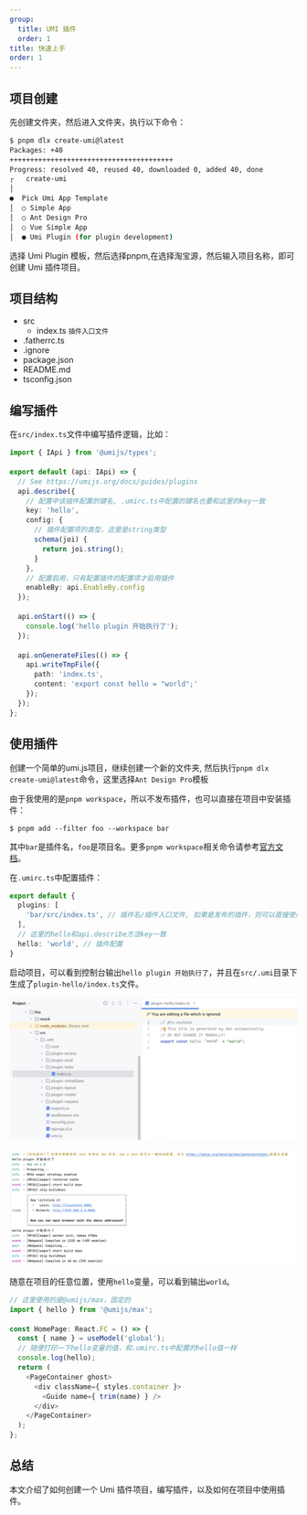 ```yaml
---
group:
  title: UMI 插件
  order: 1
title: 快速上手
order: 1
---
```


## 项目创建

先创建文件夹，然后进入文件夹，执行以下命令：

```bash
$ pnpm dlx create-umi@latest
Packages: +40
++++++++++++++++++++++++++++++++++++++++
Progress: resolved 40, reused 40, downloaded 0, added 40, done
┌   create-umi 
│
●  Pick Umi App Template
│  ○ Simple App
│  ○ Ant Design Pro
│  ○ Vue Simple App
│  ● Umi Plugin (for plugin development)
```

选择 Umi Plugin 模板，然后选择pnpm,在选择淘宝源，然后输入项目名称，即可创建 Umi 插件项目。

## 项目结构

<Tree>
  <ul>
    <li>
          <a>src</a>
          <ul>
            <li>
              <a>index.ts</a>
              <small>插件入口文件</small>
            </li>
          </ul>
        </li>
    <li>
      <a>.fatherrc.ts</a>
    </li>
    <li>
      <a>.ignore</a>
    </li>
    <li>
      <a>package.json</a>
    </li>
    <li>
      <a>README.md</a>
    </li>
    <li>
      <a>tsconfig.json</a>
    </li>
  </ul>
</Tree>


## 编写插件

在`src/index.ts`文件中编写插件逻辑，比如：

```typescript
import { IApi } from '@umijs/types';

export default (api: IApi) => {
  // See https://umijs.org/docs/guides/plugins
  api.describe({
    // 配置中该插件配置的键名, .umirc.ts中配置的键名也要和这里的key一致
    key: 'hello',
    config: {
      // 插件配置项的类型，这里是string类型
      schema(joi) {
        return joi.string();
      }
    },
    // 配置启用，只有配置插件的配置项才启用插件
    enableBy: api.EnableBy.config
  });

  api.onStart(() => {
    console.log('hello plugin 开始执行了');
  });

  api.onGenerateFiles(() => {
    api.writeTmpFile({
      path: 'index.ts',
      content: 'export const hello = "world";'
    });
  });
};
```

## 使用插件

创建一个简单的umi.js项目，继续创建一个新的文件夹, 然后执行`pnpm dlx create-umi@latest`命令，这里选择`Ant Design Pro`模板

由于我使用的是`pnpm workspace`，所以不发布插件，也可以直接在项目中安装插件：

```shell [pnpm]
$ pnpm add --filter foo --workspace bar
```

其中`bar`是插件名，`foo`是项目名。更多`pnpm workspace`相关命令请参考[官方文档](https://pnpm.io/workspaces)。

在`.umirc.ts`中配置插件：

```typescript
export default {
  plugins: [
    'bar/src/index.ts', // 插件名/插件入口文件, 如果是发布的插件，则可以直接使用插件名，如：'bar'，这里使用相对路径
  ],
  // 这里的hello和api.describe方法key一致
  hello: 'world', // 插件配置
}
```

启动项目，可以看到控制台输出`hello plugin 开始执行了`，并且在`src/.umi`目录下生成了`plugin-hello/index.ts`文件。

![](./img/1.png)

![](./img/2.png)

随意在项目的任意位置，使用`hello`变量，可以看到输出`world`。

```typescript jsx {2,7}
// 这里使用的是@umijs/max，固定的
import { hello } from '@umijs/max';

const HomePage: React.FC = () => {
  const { name } = useModel('global');
  // 随便打印一下hello变量的值，和.umirc.ts中配置的hello值一样
  console.log(hello);
  return (
    <PageContainer ghost>
      <div className={ styles.container }>
        <Guide name={ trim(name) } />
      </div>
    </PageContainer>
  );
};
```

## 总结

本文介绍了如何创建一个 Umi 插件项目，编写插件，以及如何在项目中使用插件。
